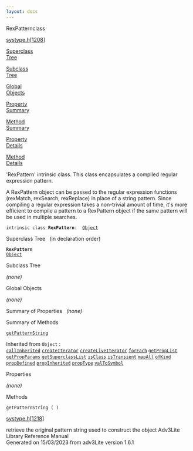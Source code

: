 ```yaml
---
layout: docs
---
```

<span class="title">RexPattern</span><span class="type">class</span>

[systype.h](../file/systype.h.html)\[[1208](../source/systype.h.html#1208)\]

[Superclass  
Tree](#_SuperClassTree_)

[Subclass  
Tree](#_SubClassTree_)

[Global  
Objects](#_ObjectSummary_)

[Property  
Summary](#_PropSummary_)

[Method  
Summary](#_MethodSummary_)

[Property  
Details](#_Properties_)

[Method  
Details](#_Methods_)



'RexPattern' intrinsic class. This class encapsulates a compiled regular
expression pattern.

A RexPattern object can be passed to the regular expression functions
(rexMatch, rexSearch, rexReplace) in place of a string pattern. Since
compiling a regular expression takes a non-trivial amount of time, it's
more efficient to compile a pattern to a RexPattern object if the same
pattern will be used in multiple searches.

`intrinsic class `**`RexPattern`**` :   `[`Object`](../object/Object.html)



<span id="_SuperClassTree_"></span>



<span class="hdln">Superclass Tree</span>   (in declaration order)



**`RexPattern`**  
[`Object`](../object/Object.html)  
<span id="_SubClassTree_"></span>



<span class="hdln">Subclass Tree</span>  



*(none)* <span id="_ObjectSummary_"></span>



<span class="hdln">Global Objects</span>  



*(none)* <span id="_PropSummary_"></span>



<span class="hdln">Summary of Properties</span>  
*(none)* <span id="_MethodSummary_"></span>



<span class="hdln">Summary of Methods</span>  



[`getPatternString`](#getPatternString)

Inherited from `Object` :  
[`callInherited`](../object/Object.html#callInherited) [`createIterator`](../object/Object.html#createIterator) [`createLiveIterator`](../object/Object.html#createLiveIterator) [`forEach`](../object/Object.html#forEach) [`getPropList`](../object/Object.html#getPropList) [`getPropParams`](../object/Object.html#getPropParams) [`getSuperclassList`](../object/Object.html#getSuperclassList) [`isClass`](../object/Object.html#isClass) [`isTransient`](../object/Object.html#isTransient) [`mapAll`](../object/Object.html#mapAll) [`ofKind`](../object/Object.html#ofKind) [`propDefined`](../object/Object.html#propDefined) [`propInherited`](../object/Object.html#propInherited) [`propType`](../object/Object.html#propType) [`valToSymbol`](../object/Object.html#valToSymbol)

<span id="_Properties_"></span>



<span class="hdln">Properties</span>  



*(none)* <span id="_Methods_"></span>



<span class="hdln">Methods</span>  



<span id="getPatternString"></span>

`getPatternString ( )`

[systype.h](../file/systype.h.html)\[[1218](../source/systype.h.html#1218)\]



retrieve the original pattern string used to construct the object
Adv3Lite Library Reference Manual  
Generated on 15/03/2023 from adv3Lite version 1.6.1


